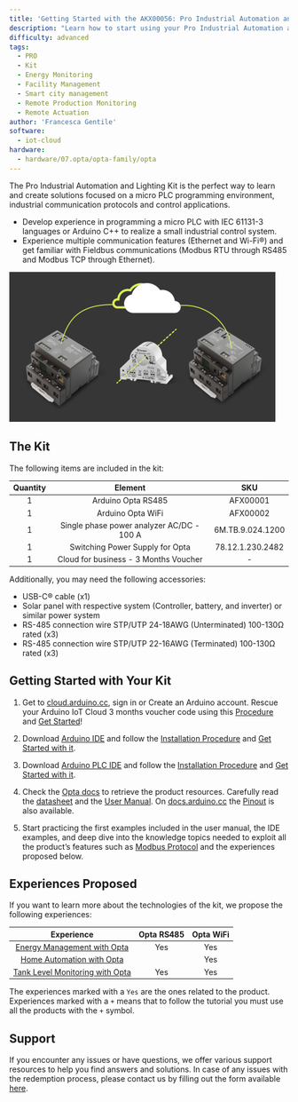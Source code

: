 ```yaml
---
title: 'Getting Started with the AKX00056: Pro Industrial Automation and Lighting Kit'
description: "Learn how to start using your Pro Industrial Automation and Lighting Kit."
difficulty: advanced
tags:
  - PRO
  - Kit
  - Energy Monitoring
  - Facility Management
  - Smart city management
  - Remote Production Monitoring
  - Remote Actuation
author: 'Francesca Gentile'
software:
  - iot-cloud
hardware:
  - hardware/07.opta/opta-family/opta
---
```


The Pro Industrial Automation and Lighting Kit is the perfect way to learn and create solutions focused on a micro PLC programming environment, industrial communication protocols and control applications.

- Develop experience in programming a micro PLC with IEC 61131-3 languages or Arduino C++ to realize a small industrial control system.
- Experience multiple communication features (Ethernet and Wi-Fi®) and get familiar with Fieldbus communications (Modbus RTU through RS485 and Modbus TCP through Ethernet).

![Pro Industrial Automation and Lighting Kit Main Features](assets/industrial-thumb.png)

## The Kit

The following items are included in the kit:

| Quantity |                  Element                  |       SKU        |
|:--------:|:-----------------------------------------:|:----------------:|
|    1     |            Arduino Opta RS485             |     AFX00001     |
|    1     |             Arduino Opta WiFi             |     AFX00002     |
|    1     | Single phase power analyzer AC/DC - 100 A | 6M.TB.9.024.1200 |
|    1     |      Switching Power Supply for Opta      | 78.12.1.230.2482 |
|    1     |   Cloud for business - 3 Months Voucher   |        -         |


Additionally, you may need the following accessories:

* USB-C® cable (x1)
* Solar panel with respective system (Controller, battery, and inverter) or similar power system
* RS-485 connection wire STP/UTP 24-18AWG (Unterminated) 100-130Ω rated (x3)
* RS-485 connection wire STP/UTP 22-16AWG (Terminated) 100-130Ω rated (x3)

## Getting Started with Your Kit

1. Get to [cloud.arduino.cc](https://cloud.arduino.cc/), sign in or Create an Arduino account. Rescue your Arduino IoT Cloud 3 months voucher code using this [Procedure](https://docs.arduino.cc/tutorials/generic/cloud-business-voucher-redeem) and [Get Started](https://docs.arduino.cc/arduino-cloud/getting-started/arduino-cloud-for-business)!

2. Download [Arduino IDE](https://www.arduino.cc/en/software#future-version-of-the-arduino-ide) and follow the [Installation Procedure](https://docs.arduino.cc/software/ide-v2/tutorials/getting-started/ide-v2-downloading-and-installing) and [Get Started with it](https://docs.arduino.cc/software/ide-v2/tutorials/getting-started-ide-v2).

3. Download [Arduino PLC IDE](https://www.arduino.cc/en/software#arduino-plc-ide) and follow the [Installation Procedure](https://docs.arduino.cc/software/plc-ide/tutorials/plc-ide-setup-license) and [Get Started with it](https://docs.arduino.cc/software/plc-ide/tutorials/plc-programming-introduction).

4. Check the [Opta docs](https://docs.arduino.cc/hardware/opta) to retrieve the product resources. Carefully read the [datasheet](https://docs.arduino.cc/resources/datasheets/AFX00001-AFX00002-AFX00003-datasheet.pdf) and the [User Manual](https://docs.arduino.cc/tutorials/opta/user-manual). On [docs.arduino.cc](http://docs.arduino.cc) the [Pinout](https://docs.arduino.cc/resources/pinouts/opta-full-pinout.pdf) is also available.

5. Start practicing the first examples included in the user manual, the IDE examples, and deep dive into the knowledge topics needed to exploit all the product’s features such as [Modbus Protocol](https://docs.arduino.cc/learn/communication/modbus) and the experiences proposed below.


## Experiences Proposed

If you want to learn more about the technologies of the kit, we propose the following experiences:

|                                                Experience                                                | Opta RS485 | Opta WiFi |
|:--------------------------------------------------------------------------------------------------------:|:----------:|:---------:|
| [Energy Management with Opta](https://docs.arduino.cc/tutorials/opta/energy-management-application-note) |    Yes     |    Yes    |
|   [Home Automation with Opta](https://docs.arduino.cc/tutorials/opta/home-automation-application-note)   |            |    Yes    |
|      [Tank Level Monitoring with Opta](https://docs.arduino.cc/tutorials/opta/tank-level-app-note)       |    Yes     |    Yes    |



The experiences marked with a `Yes` are the ones related to the product. Experiences marked with a `+` means that to follow the tutorial you must use all the products with the `+` symbol.

## Support

If you encounter any issues or have questions, we offer various support resources to help you find answers and solutions. In case of any issues with the redemption process, please contact us by filling out the form available [here](https://www.arduino.cc/en/contact-us/).